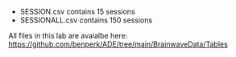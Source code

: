* SESSION.csv contains 15 sessions
* SESSIONALL.csv contains 150 sessions

All files in this lab are avaialbe here: https://github.com/benperk/ADE/tree/main/BrainwaveData/Tables
